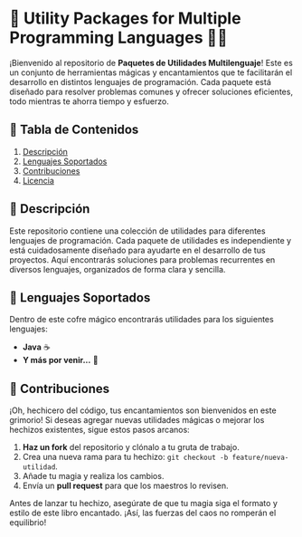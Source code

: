 # 🔮 Utility Packages for Multiple Programming Languages 🧙‍♂️

¡Bienvenido al repositorio de **Paquetes de Utilidades Multilenguaje**! Este es un conjunto de herramientas mágicas y encantamientos que te facilitarán el desarrollo en distintos lenguajes de programación. Cada paquete está diseñado para resolver problemas comunes y ofrecer soluciones eficientes, todo mientras te ahorra tiempo y esfuerzo.

## 📜 Tabla de Contenidos
1. [Descripción](#-descripción)
2. [Lenguajes Soportados](#-lenguajes-soportados)
3. [Contribuciones](#-contribuciones)
4. [Licencia](#-licencia)

## 🧾 Descripción

Este repositorio contiene una colección de utilidades para diferentes lenguajes de programación. Cada paquete de utilidades es independiente y está cuidadosamente diseñado para ayudarte en el desarrollo de tus proyectos. Aquí encontrarás soluciones para problemas recurrentes en diversos lenguajes, organizados de forma clara y sencilla.

## 🧰 Lenguajes Soportados

Dentro de este cofre mágico encontrarás utilidades para los siguientes lenguajes:

- **Java** ☕
- **Y más por venir...** 🚀

## 🧩 Contribuciones

¡Oh, hechicero del código, tus encantamientos son bienvenidos en este grimorio! Si deseas agregar nuevas utilidades mágicas o mejorar los hechizos existentes, sigue estos pasos arcanos:

1. **Haz un fork** del repositorio y clónalo a tu gruta de trabajo.
2. Crea una nueva rama para tu hechizo: `git checkout -b feature/nueva-utilidad`.
3. Añade tu magia y realiza los cambios.
4. Envía un **pull request** para que los maestros lo revisen.

Antes de lanzar tu hechizo, asegúrate de que tu magia siga el formato y estilo de este libro encantado. ¡Así, las fuerzas del caos no romperán el equilibrio!
